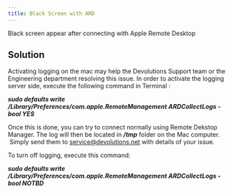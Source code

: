 ```yaml
---
title: Black Screen with ARD
---
```

Black screen appear after connecting with Apple Remote Desktop  

## Solution

Activating logging on the mac may help the Devolutions Support team or the Engineering department resolving this issue. In order to activate the logging server side, execute the following command in Terminal :  

***sudo defaults write /Library/Preferences/com.apple.RemoteManagement ARDCollectLogs -bool YES***  

Once this is done, you can try to connect normally using Remote Dekstop Manager. The log will then be located in ***/tmp*** folder on the Mac computer. &#160;Simply send them to [service@devolutions.net](mailto:service@devolutions.net) with details of your issue.  

To turn off logging, execute this command:  

***sudo defaults write /Library/Preferences/com.apple.RemoteManagement ARDCollectLogs -bool NOTBD***
